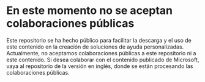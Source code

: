 # En este momento no se aceptan colaboraciones públicas

Este repositorio se ha hecho público para facilitar la descarga y el uso de este contenido en la creación de soluciones de ayuda personalizadas.
Actualmente, no aceptamos colaboraciones públicas a este repositorio ni a este contenido.
Si desea colaborar con el contenido publicado de Microsoft, vaya al repositorio de la versión en inglés, donde se están procesando las colaboraciones públicas.
